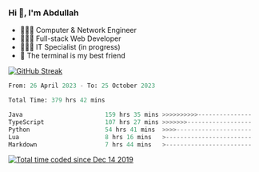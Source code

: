 <h3>Hi 👋, I'm Abdullah</h3>

- 👷🏼‍♂️ Computer & Network Engineer
- 👨🏻‍💻 Full-stack Web Developer
- 👨🏻‍💻 IT Specialist (in progress)
- 🖤 The terminal is my best friend

[![GitHub Streak](https://streak-stats.demolab.com?user=al3bad&theme=transparent&date_format=j%20M%5B%20Y%5D)](https://git.io/streak-stats)

<!--START_SECTION:waka-->

```python
From: 26 April 2023 - To: 25 October 2023

Total Time: 379 hrs 42 mins

Java                       159 hrs 35 mins >>>>>>>>>>---------------   41.94 %
TypeScript                 107 hrs 27 mins >>>>>>>------------------   28.23 %
Python                     54 hrs 41 mins  >>>>---------------------   14.37 %
Lua                        8 hrs 16 mins   >------------------------   02.17 %
Markdown                   7 hrs 44 mins   >------------------------   02.03 %
```

<!--END_SECTION:waka-->

<p>
  <a href="https://wakatime.com/@ce2a2aac-0d6b-4d65-b864-8a4bcaf12967"><img src="https://wakatime.com/badge/user/ce2a2aac-0d6b-4d65-b864-8a4bcaf12967.svg" alt="Total time coded since Dec 14 2019" /></a>
</p>
